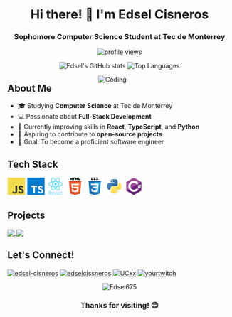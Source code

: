 <h1 align="center">Hi there! 👋 I'm Edsel Cisneros</h1>
<h3 align="center">Sophomore Computer Science Student at Tec de Monterrey</h3>

<p align="center">
  <img src="https://komarev.com/ghpvc/?username=Edsel675&label=Profile%20views&color=0e75b6&style=flat" alt="profile views" />
</p>

<p align="center">
  <img src="https://github-readme-stats.vercel.app/api?username=Edsel675&show_icons=true&theme=radical" alt="Edsel's GitHub stats" height="165" />
  <img src="https://github-readme-stats.vercel.app/api/top-langs/?username=Edsel675&layout=compact&theme=radical" alt="Top Languages" height="165" />
</p>

<img align="right" alt="Coding" width="300" src="https://media.giphy.com/media/qgQUggAC3Pfv687qPC/giphy.gif">

## About Me

- 🎓 Studying **Computer Science** at Tec de Monterrey
- 💻 Passionate about **Full-Stack Development**
- 🌱 Currently improving skills in **React**, **TypeScript**, and **Python**
- 🚀 Aspiring to contribute to **open-source projects**
- 🎯 Goal: To become a proficient software engineer

## Tech Stack

<p align="left">
  <img src="https://raw.githubusercontent.com/devicons/devicon/master/icons/javascript/javascript-original.svg" alt="javascript" width="40" height="40"/>
  <img src="https://raw.githubusercontent.com/devicons/devicon/master/icons/typescript/typescript-original.svg" alt="typescript" width="40" height="40"/>
  <img src="https://raw.githubusercontent.com/devicons/devicon/master/icons/react/react-original-wordmark.svg" alt="react" width="40" height="40"/>
  <img src="https://raw.githubusercontent.com/devicons/devicon/master/icons/html5/html5-original-wordmark.svg" alt="html5" width="40" height="40"/>
  <img src="https://raw.githubusercontent.com/devicons/devicon/master/icons/css3/css3-original-wordmark.svg" alt="css3" width="40" height="40"/>
  <img src="https://raw.githubusercontent.com/devicons/devicon/master/icons/python/python-original.svg" alt="python" width="40" height="40"/>
  <img src="https://raw.githubusercontent.com/devicons/devicon/master/icons/csharp/csharp-original.svg" alt="csharp" width="40" height="40"/>
</p>

## Projects

<a href="https://github.com/Edsel675/ProjectName">
  <img align="center" src="https://github-readme-stats.vercel.app/api/pin/?username=Edsel675&repo=ProjectName&theme=radical" />
</a>
<a href="https://github.com/Edsel675/AnotherProject">
  <img align="center" src="https://github-readme-stats.vercel.app/api/pin/?username=Edsel675&repo=AnotherProject&theme=radical" />
</a>

## Let's Connect!

<p align="left">
  <a href="https://www.linkedin.com/in/edsel-cisneros-57b5261a4" target="blank"><img align="center" src="https://raw.githubusercontent.com/rahuldkjain/github-profile-readme-generator/master/src/images/icons/Social/linked-in-alt.svg" alt="edsel-cisneros" height="30" width="40" /></a>
  <a href="https://instagram.com/edselcissneros" target="blank"><img align="center" src="https://raw.githubusercontent.com/rahuldkjain/github-profile-readme-generator/master/src/images/icons/Social/instagram.svg" alt="edselcissneros" height="30" width="40" /></a>
  <a href="https://www.youtube.com/channel/UCxx" target="blank"><img align="center" src="https://raw.githubusercontent.com/rahuldkjain/github-profile-readme-generator/master/src/images/icons/Social/youtube.svg" alt="UCxx" height="30" width="40" /></a>
  <a href="https://twitch.tv/yourtwitch" target="blank"><img align="center" src="https://raw.githubusercontent.com/rahuldkjain/github-profile-readme-generator/master/src/images/icons/Social/twitch.svg" alt="yourtwitch" height="30" width="40" /></a>
</p>

<p align="center">
  <img src="https://github-readme-streak-stats.herokuapp.com/?user=Edsel675&theme=radical" alt="Edsel675" />
</p>

<h3 align="center">Thanks for visiting! 😊</h3>
